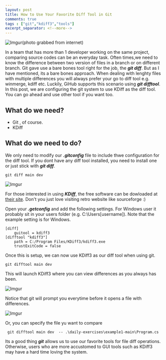 ```yaml
---
layout: post
title: How to Use Your Favorite Diff Tool in Git
comments: true
tags : ["git","kdiff3","tools"]
excerpt_separator: <!--more-->
---
```

![Imgur](https://i.imgur.com/SEJySuQ.jpg)(photo grabbed from internet)

In a team that has more than 1 developer working on the same project, comparing source codes can be an everyday task. Often times,we need to know the difference between two version of files in a branch or on different branch. Git gave use a bare bones tool right for the job, the ***git diff***. But as I have mentioned, its a bare bones approach. When dealing with lenghty files with multiple differences you will always prefer your go to diff tool  e.g. winmerge, kdiff etc. Luckily, GiHub supports this scenario using ***git difftool***.  In this post, we are configuring the git system to use KDiff  as the diff tool. You can go ahead and use other tool if you want too.

## What do we need?

- Git , of course.
- KDiff

<!--more-->

## What do we need to do?

We only need to modify our ***.gitconfig*** file to include thwe configuration for the diff tool. If you dont have any diff tool installed, you need to install one or just stick with ***git diff***. 

```
git diff main dev
```

![Imgur](https://i.imgur.com/uV2aZkz.png)

For those interested in using ***KDiff***, the free software can be dowloaded at [their site](http://kdiff3.sourceforge.net/). Don't you just love visiting retro website like sourceforge :)

Open your ***.getconfig*** and add the following settings. For Windows user it probably sit in your users folder (e.g. C:\Users\[username]). Note that the example setting is for Windows.

```
[diff]
    guitool = kdiff3
[difftool "kdiff3"]
    path = C:/Program Files/KDiff3/kdiff3.exe
    trustExitCode = false
```

Once this is setup, we can now use KDiff3 as our diff tool when using git. 

```
git difftool main dev
```

This will launch KDiff3 where you can view differences as you always has been.

![Imgur](https://i.imgur.com/g5cJrc9.jpg)

Notice that git will prompt you everytime before it opens a file with differences.

![Imgur](https://i.imgur.com/PmqvTNS.png)

Or, you can specify the file yu want to compare

```
 git difftool main dev  -- .\daily-exercises\example1-main\Program.cs
```

Its a good thing ***git*** allows us to use our favorite tools for file diff operations. Otherwise, users who are more accustomed to GUI tools such as KDiff3 may have a hard time loving the system.